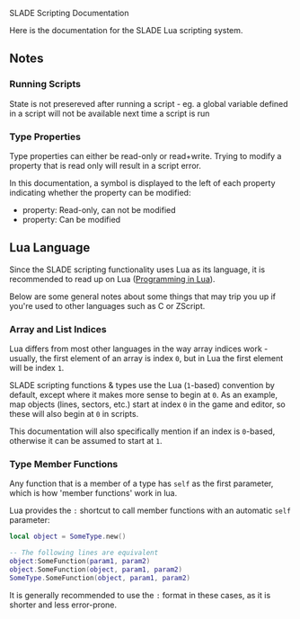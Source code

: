 <article-head>SLADE Scripting Documentation</article-head>

Here is the documentation for the SLADE Lua scripting system.

## Notes

### Running Scripts

State is not presereved after running a script - eg. a global variable defined in a script will not be available next time a script is run

### Type Properties

Type properties can either be read-only or read+write. Trying to modify a property that is read only will result in a script error.

In this documentation, a symbol is displayed to the left of each property indicating whether the property can be modified:

* <prop class="ro">property</prop>: Read-only, can not be modified
* <prop class="rw">property</prop>: Can be modified

## Lua Language

Since the SLADE scripting functionality uses Lua as its language, it is recommended to read up on Lua ([Programming in Lua](https://www.lua.org/pil/contents.html)).

Below are some general notes about some things that may trip you up if you're used to other languages such as C or ZScript.

### Array and List Indices

Lua differs from most other languages in the way array indices work - usually, the first element of an array is index `0`, but in Lua the first element will be index `1`.

SLADE scripting functions & types use the Lua (`1`-based) convention by default, except where it makes more sense to begin at `0`. As an example, map objects (lines, sectors, etc.) start at index `0` in the game and editor, so these will also begin at `0` in scripts.

This documentation will also specifically mention if an index is `0`-based, otherwise it can be assumed to start at `1`.

### Type Member Functions

Any function that is a member of a type has `self` as the first parameter, which is how 'member functions' work in lua.

Lua provides the `:` shortcut to call member functions with an automatic `self` parameter:

```lua
local object = SomeType.new()

-- The following lines are equivalent
object:SomeFunction(param1, param2)
object.SomeFunction(object, param1, param2)
SomeType.SomeFunction(object, param1, param2)
```

It is generally recommended to use the `:` format in these cases, as it is shorter and less error-prone.
